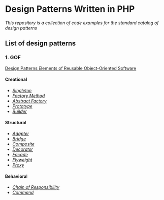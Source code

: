 # Design Patterns Written in PHP
*This repository is a collection of code examples for the standard catalog of design patterns*

## List of design patterns
### 1. GOF 
[Design Patterns Elements of Reusable Object-Oriented Software][1]

#### Creational
 - [*Singleton*][2] 
 - [*Factory Method*][3]
 - [*Abstract Factory*][4]
 - [*Prototype*][5]
 - [*Builder*][6]
 
#### Structural
 - [*Adapter*][7]
 - [*Bridge*][8]
 - [*Composite*][9]
 - [*Decorator*][10]
 - [*Facade*][11]
 - [*Flyweight*][12]
 - [*Proxy*][13]

#### Behavioral
 - [*Chain of Responsibility*][14]
 - [*Command*][15]

[1]: http://www.amazon.com/Design-Patterns-Elements-Reusable-Object-Oriented/dp/0201633612/ref=sr_1_1?ie=UTF8&qid=1427538154&sr=8-1&keywords=Design+patterns+elements
[2]: https://github.com/olarualexandru/php-design-patterns/tree/master/gof/creational/Singleton
[3]: https://github.com/olarualexandru/php-design-patterns/tree/master/gof/creational/FactoryMethod
[4]: https://github.com/olarualexandru/php-design-patterns/tree/master/gof/creational/AbstractFactory
[5]: https://github.com/olarualexandru/php-design-patterns/tree/master/gof/creational/Prototype
[6]: https://github.com/olarualexandru/php-design-patterns/tree/master/gof/creational/Builder
[7]: https://github.com/olarualexandru/php-design-patterns/tree/master/gof/structural/Adapter
[8]: https://github.com/olarualexandru/php-design-patterns/tree/master/gof/structural/Bridge
[9]: https://github.com/olarualexandru/php-design-patterns/tree/master/gof/structural/Composite
[10]: https://github.com/olarualexandru/php-design-patterns/tree/master/gof/structural/Decorator
[11]: https://github.com/olarualexandru/php-design-patterns/tree/master/gof/structural/Facade
[12]: https://github.com/olarualexandru/php-design-patterns/tree/master/gof/structural/Flyweight
[13]: https://github.com/olarualexandru/php-design-patterns/tree/master/gof/structural/Proxy
[14]: https://github.com/olarualexandru/php-design-patterns/tree/master/gof/behavioral/ChainOfResponsibility
[15]: https://github.com/olarualexandru/php-design-patterns/tree/master/gof/behavioral/Command



